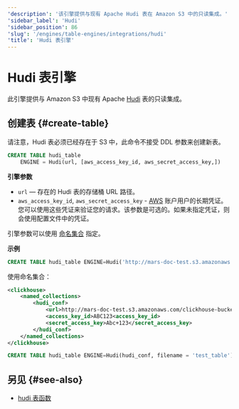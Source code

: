 ```yaml
---
'description': '该引擎提供与现有 Apache Hudi 表在 Amazon S3 中的只读集成。'
'sidebar_label': 'Hudi'
'sidebar_position': 86
'slug': '/engines/table-engines/integrations/hudi'
'title': 'Hudi 表引擎'
---
```



# Hudi 表引擎

此引擎提供与 Amazon S3 中现有 Apache [Hudi](https://hudi.apache.org/) 表的只读集成。

## 创建表 {#create-table}

请注意，Hudi 表必须已经存在于 S3 中，此命令不接受 DDL 参数来创建新表。

```sql
CREATE TABLE hudi_table
    ENGINE = Hudi(url, [aws_access_key_id, aws_secret_access_key,])
```

**引擎参数**

- `url` — 存在的 Hudi 表的存储桶 URL 路径。
- `aws_access_key_id`, `aws_secret_access_key` - [AWS](https://aws.amazon.com/) 账户用户的长期凭证。您可以使用这些凭证来验证您的请求。该参数是可选的。如果未指定凭证，则会使用配置文件中的凭证。

引擎参数可以使用 [命名集合](/operations/named-collections.md) 指定。

**示例**

```sql
CREATE TABLE hudi_table ENGINE=Hudi('http://mars-doc-test.s3.amazonaws.com/clickhouse-bucket-3/test_table/', 'ABC123', 'Abc+123')
```

使用命名集合：

```xml
<clickhouse>
    <named_collections>
        <hudi_conf>
            <url>http://mars-doc-test.s3.amazonaws.com/clickhouse-bucket-3/</url>
            <access_key_id>ABC123<access_key_id>
            <secret_access_key>Abc+123</secret_access_key>
        </hudi_conf>
    </named_collections>
</clickhouse>
```

```sql
CREATE TABLE hudi_table ENGINE=Hudi(hudi_conf, filename = 'test_table')
```

## 另见 {#see-also}

- [hudi 表函数](/sql-reference/table-functions/hudi.md)
